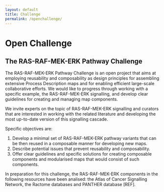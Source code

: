 ```yaml
---
layout: default
title: Challenge
permalink: /openchallenge/
---
```


# Open Challenge
## The RAS-RAF-MEK-ERK Pathway Challenge

The RAS-RAF-MEK-ERK Pathway Challenge is an open project that aims at employing reusability and composability as design principles for assembling extensive Process Description maps and for enabling efficient large-scale collaborative efforts. We would like to progress through working with a specific example, the RAS-RAF-MEK-ERK signalling, and develop clear guidelines for creating and managing map components.  

We invite experts on the topic of RAS-RAF-MEK-ERK signalling and curators that are interested in working with the related literature and developing the most up-to-date version of this signalling cascade.  

Specific objectives are:  
1. Develop a minimal set of RAS-RAF-MEK-ERK pathway variants that can be then reused in a composable manner for developing new maps.  
1. Describe potential issues that prevent reusability and composability.  
1. Offer clear guidelines and specific solutions for creating composable components and modularised maps that would consist of such components.  

In preparation for this challenge, the RAS-RAF-MEK-ERK components in the following resources have been analised: the Atlas of Cancer Signalling Network, the Ractome databases and PANTHER database [REF].
